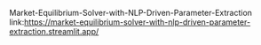 Market-Equilibrium-Solver-with-NLP-Driven-Parameter-Extraction
link:https://market-equilibrium-solver-with-nlp-driven-parameter-extraction.streamlit.app/
